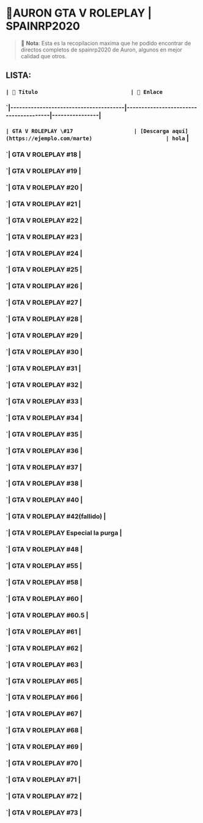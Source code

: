 # 🌟AURON GTA V ROLEPLAY | SPAINRP2020

> 🎥 **Nota**: Esta es la recopilacion maxima que he podido encontrar de directos completos de spainrp2020 de Auron, algunos en mejor calidad que otros.

## LISTA:
### `| 🎥 Título                             | 🔗 Enlace`
### `|---------------------------------------|---------------------------------------|----------------|
### `| GTA V ROLEPLAY \#17                   | [Descarga aquí](https://ejemplo.com/marte)                       | hola`           |
### `| GTA V ROLEPLAY \#18                   |
### `| GTA V ROLEPLAY \#19                   |
### `| GTA V ROLEPLAY \#20                   |
### `| GTA V ROLEPLAY \#21                   |
### `| GTA V ROLEPLAY \#22                   |
### `| GTA V ROLEPLAY \#23                   |
### `| GTA V ROLEPLAY \#24                   |
### `| GTA V ROLEPLAY \#25                   |
### `| GTA V ROLEPLAY \#26                   |
### `| GTA V ROLEPLAY \#27                   |
### `| GTA V ROLEPLAY \#28                   |
### `| GTA V ROLEPLAY \#29                   |
### `| GTA V ROLEPLAY \#30                   |
### `| GTA V ROLEPLAY \#31                   |
### `| GTA V ROLEPLAY \#32                   |
### `| GTA V ROLEPLAY \#33                   |
### `| GTA V ROLEPLAY \#34                   |
### `| GTA V ROLEPLAY \#35                   |
### `| GTA V ROLEPLAY \#36                   |
### `| GTA V ROLEPLAY \#37                   |
### `| GTA V ROLEPLAY \#38                   |
### `| GTA V ROLEPLAY \#40                   |
### `| GTA V ROLEPLAY \#42(fallido)          |
### `| GTA V ROLEPLAY  Especial la purga     |
### `| GTA V ROLEPLAY \#48                   |
### `| GTA V ROLEPLAY \#55                   |
### `| GTA V ROLEPLAY \#58                   |
### `| GTA V ROLEPLAY \#60                   |
### `| GTA V ROLEPLAY \#60.5                 |
### `| GTA V ROLEPLAY \#61                   |
### `| GTA V ROLEPLAY \#62                   |
### `| GTA V ROLEPLAY \#63                   |
### `| GTA V ROLEPLAY \#65                   |
### `| GTA V ROLEPLAY \#66                   |
### `| GTA V ROLEPLAY \#67                   |
### `| GTA V ROLEPLAY \#68                   |
### `| GTA V ROLEPLAY \#69                   |
### `| GTA V ROLEPLAY \#70                   |
### `| GTA V ROLEPLAY \#71                   |
### `| GTA V ROLEPLAY \#72                   |
### `| GTA V ROLEPLAY \#73                   |
